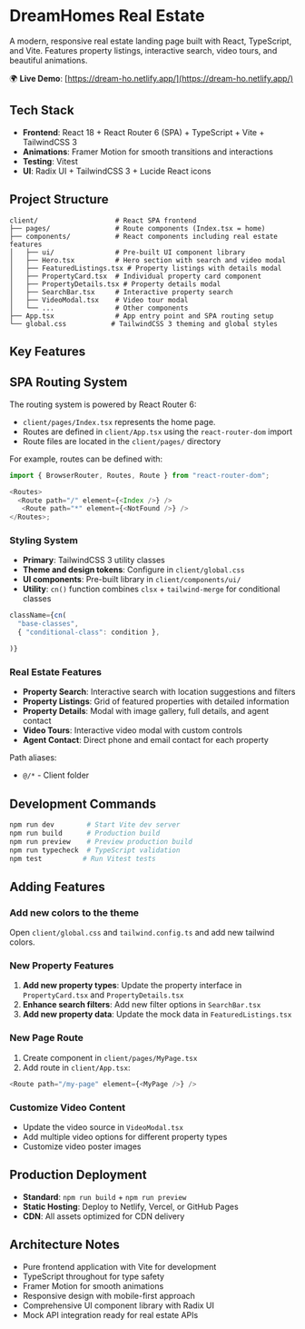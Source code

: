 # DreamHomes Real Estate

A modern, responsive real estate landing page built with React, TypeScript, and Vite. Features property listings, interactive search, video tours, and beautiful animations.

🌍 **Live Demo**: [https://dream-ho.netlify.app/](https://dream-ho.netlify.app/)


## Tech Stack

- **Frontend**: React 18 + React Router 6 (SPA) + TypeScript + Vite + TailwindCSS 3
- **Animations**: Framer Motion for smooth transitions and interactions
- **Testing**: Vitest
- **UI**: Radix UI + TailwindCSS 3 + Lucide React icons

## Project Structure

```
client/                   # React SPA frontend
├── pages/                # Route components (Index.tsx = home)
├── components/           # React components including real estate features
│   ├── ui/               # Pre-built UI component library
│   ├── Hero.tsx          # Hero section with search and video modal
│   ├── FeaturedListings.tsx # Property listings with details modal
│   ├── PropertyCard.tsx  # Individual property card component
│   ├── PropertyDetails.tsx # Property details modal
│   ├── SearchBar.tsx     # Interactive property search
│   ├── VideoModal.tsx    # Video tour modal
│   └── ...               # Other components
├── App.tsx               # App entry point and SPA routing setup
└── global.css           # TailwindCSS 3 theming and global styles
```

## Key Features

## SPA Routing System

The routing system is powered by React Router 6:

- `client/pages/Index.tsx` represents the home page.
- Routes are defined in `client/App.tsx` using the `react-router-dom` import
- Route files are located in the `client/pages/` directory

For example, routes can be defined with:

```typescript
import { BrowserRouter, Routes, Route } from "react-router-dom";

<Routes>
  <Route path="/" element={<Index />} />
   <Route path="*" element={<NotFound />} />
</Routes>;
```

### Styling System

- **Primary**: TailwindCSS 3 utility classes
- **Theme and design tokens**: Configure in `client/global.css`
- **UI components**: Pre-built library in `client/components/ui/`
- **Utility**: `cn()` function combines `clsx` + `tailwind-merge` for conditional classes

```typescript
className={cn(
  "base-classes",
  { "conditional-class": condition },

)}
```

### Real Estate Features

- **Property Search**: Interactive search with location suggestions and filters
- **Property Listings**: Grid of featured properties with detailed information
- **Property Details**: Modal with image gallery, full details, and agent contact
- **Video Tours**: Interactive video modal with custom controls
- **Agent Contact**: Direct phone and email contact for each property

Path aliases:

- `@/*` - Client folder

## Development Commands

```bash
npm run dev        # Start Vite dev server
npm run build      # Production build
npm run preview    # Preview production build
npm run typecheck  # TypeScript validation
npm test          # Run Vitest tests
```

## Adding Features

### Add new colors to the theme

Open `client/global.css` and `tailwind.config.ts` and add new tailwind colors.

### New Property Features

1. **Add new property types**: Update the property interface in `PropertyCard.tsx` and `PropertyDetails.tsx`
2. **Enhance search filters**: Add new filter options in `SearchBar.tsx`
3. **Add new property data**: Update the mock data in `FeaturedListings.tsx`

### New Page Route

1. Create component in `client/pages/MyPage.tsx`
2. Add route in `client/App.tsx`:

```typescript
<Route path="/my-page" element={<MyPage />} />
```

### Customize Video Content

- Update the video source in `VideoModal.tsx`
- Add multiple video options for different property types
- Customize video poster images

## Production Deployment

- **Standard**: `npm run build` + `npm run preview`
- **Static Hosting**: Deploy to Netlify, Vercel, or GitHub Pages
- **CDN**: All assets optimized for CDN delivery

## Architecture Notes

- Pure frontend application with Vite for development
- TypeScript throughout for type safety
- Framer Motion for smooth animations
- Responsive design with mobile-first approach
- Comprehensive UI component library with Radix UI
- Mock API integration ready for real estate APIs
